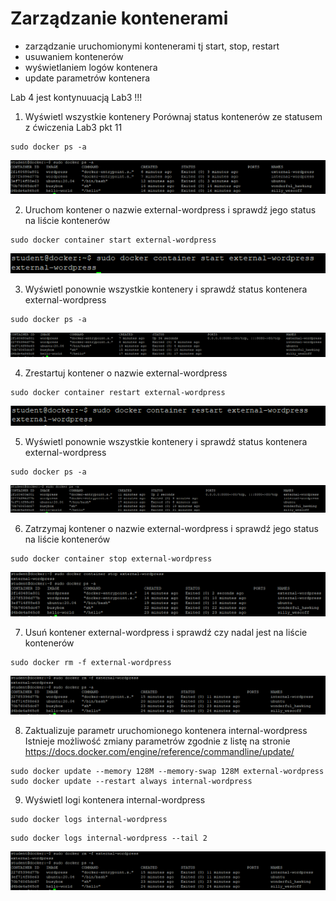 # Zarządzanie kontenerami

- zarządzanie uruchomionymi kontenerami tj start, stop, restart
- usuwaniem kontenerów
- wyświetlaniem logów kontenera
- update parametrów kontenera

Lab 4 jest kontynuuacją Lab3 !!!

1. Wyświetl wszystkie kontenery
Porównaj status kontenerów ze statusem z ćwiczenia Lab3 pkt 11

```
sudo docker ps -a
```
![Docker Containers](img/lab4_1.png)

2. Uruchom kontener o nazwie external-wordpress i sprawdź jego status na liście kontenerów
```
sudo docker container start external-wordpress
```
![Docker Containers](img/lab4_2.png)

3. Wyświetl ponownie wszystkie kontenery i sprawdź status kontenera external-wordpress
```
sudo docker ps -a
```
![Docker Containers](img/lab4_3.png)

4. Zrestartuj kontener o nazwie external-wordpress
```
sudo docker container restart external-wordpress
```
![Docker Containers](img/lab4_4.png)

5. Wyświetl ponownie wszystkie kontenery i sprawdź status kontenera external-wordpress
```
sudo docker ps -a
```
![Docker Containers](img/lab4_5.png)

6. Zatrzymaj kontener o nazwie external-wordpress i sprawdź jego status na liście kontenerów
```
sudo docker container stop external-wordpress
```
![Docker Containers](img/lab4_6.png)

7. Usuń kontener external-wordpress i sprawdź czy nadal jest na liście kontenerów
```
sudo docker rm -f external-wordpress
```
![Docker Containers](img/lab4_7.png)

8. Zaktualizuje parametr uruchomionego kontenera internal-wordpress
Istnieje możliwość zmiany parametrów zgodnie z listę na stronie https://docs.docker.com/engine/reference/commandline/update/
```
sudo docker update --memory 128M --memory-swap 128M external-wordpress
sudo docker update --restart always internal-wordpress
```

9. Wyświetl logi kontenera internal-wordpress
```
sudo docker logs internal-wordpress
```
```
sudo docker logs internal-wordpress --tail 2
```
![Docker Containers](img/lab4_7.png)



